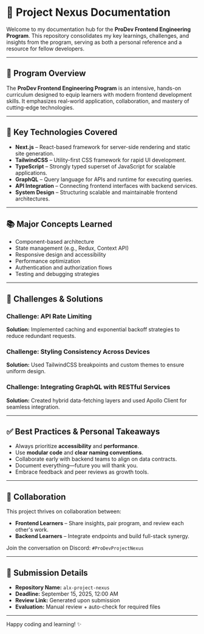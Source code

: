 # 📘 Project Nexus Documentation 

Welcome to my documentation hub for the **ProDev Frontend Engineering Program**. This repository consolidates my key learnings, challenges, and insights from the program, serving as both a personal reference and a resource for fellow developers.

---

## 🚀 Program Overview

The **ProDev Frontend Engineering Program** is an intensive, hands-on curriculum designed to equip learners with modern frontend development skills. It emphasizes real-world application, collaboration, and mastery of cutting-edge technologies.

---

## 🧰 Key Technologies Covered

- **Next.js** – React-based framework for server-side rendering and static site generation.
- **TailwindCSS** – Utility-first CSS framework for rapid UI development.
- **TypeScript** – Strongly typed superset of JavaScript for scalable applications.
- **GraphQL** – Query language for APIs and runtime for executing queries.
- **API Integration** – Connecting frontend interfaces with backend services.
- **System Design** – Structuring scalable and maintainable frontend architectures.

---

## 📚 Major Concepts Learned

- Component-based architecture
- State management (e.g., Redux, Context API)
- Responsive design and accessibility
- Performance optimization
- Authentication and authorization flows
- Testing and debugging strategies

---

## 🧩 Challenges & Solutions

### Challenge: API Rate Limiting
**Solution:** Implemented caching and exponential backoff strategies to reduce redundant requests.

### Challenge: Styling Consistency Across Devices
**Solution:** Used TailwindCSS breakpoints and custom themes to ensure uniform design.

### Challenge: Integrating GraphQL with RESTful Services
**Solution:** Created hybrid data-fetching layers and used Apollo Client for seamless integration.

---

## ✅ Best Practices & Personal Takeaways

- Always prioritize **accessibility** and **performance**.
- Use **modular code** and **clear naming conventions**.
- Collaborate early with backend teams to align on data contracts.
- Document everything—future you will thank you.
- Embrace feedback and peer reviews as growth tools.

---

## 🤝 Collaboration

This project thrives on collaboration between:
- **Frontend Learners** – Share insights, pair program, and review each other's work.
- **Backend Learners** – Integrate endpoints and build full-stack synergy.

Join the conversation on Discord: `#ProDevProjectNexus`

---

## 📅 Submission Details

- **Repository Name:** `alx-project-nexus`
- **Deadline:** September 15, 2025, 12:00 AM
- **Review Link:** Generated upon submission
- **Evaluation:** Manual review + auto-check for required files

---

Happy coding and learning! ✨
